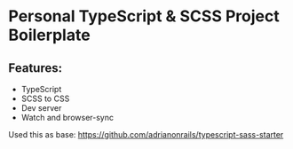 # Personal TypeScript & SCSS Project Boilerplate
## Features:

- TypeScript
- SCSS to CSS
- Dev server
- Watch and browser-sync

Used this as base: https://github.com/adrianonrails/typescript-sass-starter
